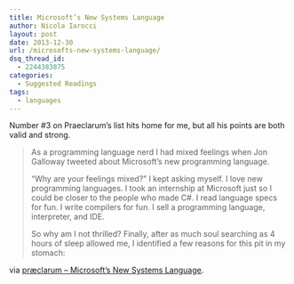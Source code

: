 ```yaml
---
title: Microsoft’s New Systems Language
author: Nicola Iarocci
layout: post
date: 2013-12-30
url: /microsofts-new-systems-language/
dsq_thread_id:
  - 2244383875
categories:
  - Suggested Readings
tags:
  - languages
---
```

Number #3 on Praeclarum&#8217;s list hits home for me, but all his points are both valid and strong.

> As a programming language nerd I had mixed feelings when Jon Galloway tweeted about Microsoft’s new programming language.
> 
> &#8220;Why are your feelings mixed?&#8221; I kept asking myself. I love new programming languages. I took an internship at Microsoft just so I could be closer to the people who made C#. I read language specs for fun. I write compilers for fun. I sell a programming language, interpreter, and IDE.
> 
> So why am I not thrilled? Finally, after as much soul searching as 4 hours of sleep allowed me, I identified a few reasons for this pit in my stomach:

via <a href="http://praeclarum.org/post/71521660942/microsofts-new-systems-language" rel="nofollow">præclarum &#8211; Microsoft&#8217;s New Systems Language</a>.
